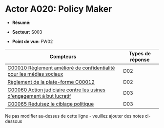 # Actor A020: Policy Maker

* **Résumé:**

* **Secteur:** S003

* **Point de vue:** FW02


|Compteurs |Types de réponse |
|-------- |-------------- |
|[C00010 Règlement amélioré de confidentialité pour les médias sociaux](../../generated_pages/counters/C00010.md) |D02 |
|[Règlement de la plate-forme C00012](../../generated_pages/counters/C00012.md) |D02 |
|[C00060 Action judiciaire contre les usines d'engagement à but lucratif](../../generated_pages/counters/C00060.md) |D03 |
|[C00065 Réduisez le ciblage politique](../../generated_pages/counters/C00065.md) |D03 |


Ne pas modifier au-dessus de cette ligne - veuillez ajouter des notes ci-dessous